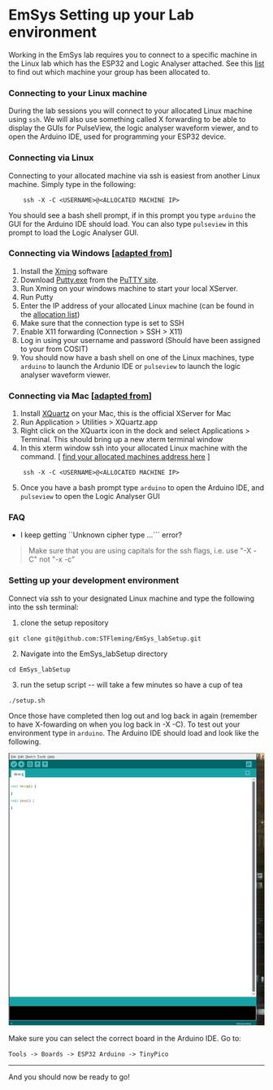 # EmSys Setting up your Lab environment 

Working in the EmSys lab requires you to connect to a specific machine in the Linux lab which has the ESP32 and Logic Analyser attached. 
See this [list](https://github.com/STFleming/EmSys_labSetup/tree/main/allocations) to find out which machine your group has been allocated to. 

### Connecting to your Linux machine

During the lab sessions you will connect to your allocated Linux machine using ```ssh```. We will also use something called X forwarding to be able to display the GUIs for PulseView, the logic analyser waveform viewer, and to open the Arduino IDE, used for programming your ESP32 device. 

### Connecting via Linux
Connecting to your allocated machine via ssh is easiest from another Linux machine. Simply type in the following:

``` 
    ssh -X -C <USERNAME>@<ALLOCATED MACHINE IP>
```

You should see a bash shell prompt, if in this prompt you type ```arduino``` the GUI for the Arduino IDE should load. You can also type ```pulseview``` in this prompt to load the Logic Analyser GUI.

### Connecting via Windows [[adapted from](https://uisapp2.iu.edu/confluence-prd/pages/viewpage.action?pageId=280461906)]
1. Install the [Xming](http://sourceforge.net/projects/xming/) software
2. Download [Putty.exe](http://the.earth.li/~sgtatham/putty/latest/x86/putty.exe) from the [PuTTY site](http://www.chiark.greenend.org.uk/~sgtatham/putty/).
3. Run Xming on your windows machine to start your local XServer.
4. Run Putty
5. Enter the IP address of your allocated Linux machine (can be found in the [allocation list](https://github.com/STFleming/EmSys_labSetup/tree/main/allocations))
6. Make sure that the connection type is set to SSH
7. Enable X11 forwarding (Connection > SSH > X11)
8. Log in using your username and password (Should have been assigned to your from COSIT)
9. You should now have a bash shell on one of the Linux machines, type ```arduino``` to launch the Ardunio IDE or ```pulseview``` to launch the logic analyser waveform viewer.

### Connecting via Mac [[adapted from](https://uisapp2.iu.edu/confluence-prd/pages/viewpage.action?pageId=280461906)]
1. Install [XQuartz](http://xquartz.macosforge.org/) on your Mac, this is the official XServer for Mac
2. Run Application > Utilities > XQuartz.app
3. Right click on the XQuartx icon in the dock and select Applications > Terminal. This should bring up a new xterm terminal window
4. In this xterm window ssh into your allocated Linux machine with the command. [ [find your allocated machines address here](https://github.com/STFleming/EmSys_labSetup/tree/main/allocations) ] 
``` 
    ssh -X -C <USERNAME>@<ALLOCATED MACHINE IP>
```
5. Once you have a bash prompt type ```arduino``` to open the Arduino IDE, and ```pulseview``` to open the Logic Analyser GUI

### FAQ
* I keep getting ``Unknown cipher type ...``` error? 
> Make sure that you are using capitals for the ssh flags, i.e. use "-X -C" not "-x -c"

### Setting up your development environment

Connect via ssh to your designated Linux machine and type the following into the ssh terminal:
1. clone the setup repository
```
git clone git@github.com:STFleming/EmSys_labSetup.git
```
2. Navigate into the EmSys_labSetup directory
```
cd EmSys_labSetup
```
3. run the setup script -- will take a few minutes so have a cup of tea
```
./setup.sh
```

Once those have completed then log out and log back in again (remember to have X-fowarding on when you log back in -X -C). To test out your environment type in ```arduino```. The Arduino IDE should load and look like the following.

![](imgs/1.png)

Make sure you can select the correct board in the Arduino IDE. Go to:

```
Tools -> Boards -> ESP32 Arduino -> TinyPico
```

-----------------------------------------

And you should now be ready to go!
